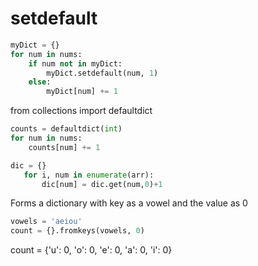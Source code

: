 # setdefault

```Python
myDict = {}
for num in nums:
    if num not in myDict:
        myDict.setdefault(num, 1)
    else:
        myDict[num] += 1
```

from collections import defaultdict
```python
counts = defaultdict(int)
for num in nums:
    counts[num] += 1
```

```Python
dic = {}
   for i, num in enumerate(arr):
       dic[num] = dic.get(num,0)+1
```


Forms a dictionary with key as a vowel and the value as 0
```python
vowels = 'aeiou'
count = {}.fromkeys(vowels, 0)
```
count = {'u': 0, 'o': 0, 'e': 0, 'a': 0, 'i': 0}
